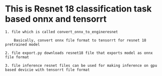#  This is Resnet 18 classification task based onnx and tensorrt

```
1. file which is called convert_onnx_to_engineresnet

	Basically, convert onnx file format to tensorrt for resnet 18 pretrained model

2. file export.py downloads resnet18 file that exports model as onnx file format

3. file inference resnet files can be used for making inference on gpu based devicie with tensorrt file format

	
```
